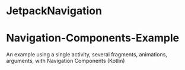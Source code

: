 # JetpackNavigation

<h1> Navigation-Components-Example</h1>
<p>An example using a single activity, several fragments, animations, arguments, with Navigation Components (Kotlin)</p>


